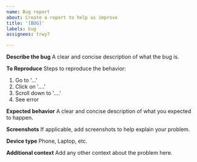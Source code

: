 ```yaml
---
name: Bug report
about: Create a report to help us improve
title: '[BUG]'
labels: bug
assignees: trwy7

---
```


**Describe the bug**
A clear and concise description of what the bug is.

**To Reproduce**
Steps to reproduce the behavior:
1. Go to '...'
2. Click on '....'
3. Scroll down to '....'
4. See error

**Expected behavior**
A clear and concise description of what you expected to happen.

**Screenshots**
If applicable, add screenshots to help explain your problem.

**Device type**
Phone, Laptop, etc.

**Additional context**
Add any other context about the problem here.
